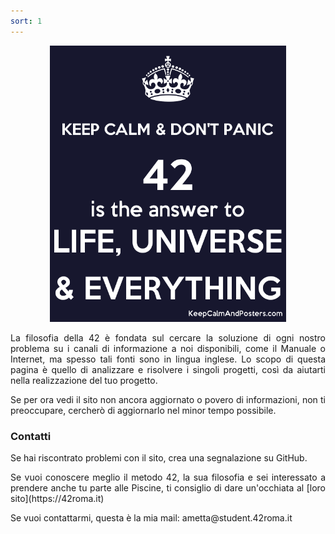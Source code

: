 ```yaml
---
sort: 1
---
```


<p align="center">
  <img height="442" src="/images/image_home.png">
</p>

<p align="justify">
La filosofia della 42 è fondata sul cercare la soluzione di ogni nostro problema su i canali di informazione a noi disponibili, come il Manuale o Internet, ma spesso tali fonti sono in lingua inglese. Lo scopo di questa pagina è quello di analizzare e risolvere i singoli progetti, così da aiutarti nella realizzazione del tuo progetto. 
</p>

<p align="justify">
Se per ora vedi il sito non ancora aggiornato o povero di informazioni, non ti preoccupare, cercherò di aggiornarlo nel minor tempo possibile.
</p>

### Contatti
<p align="justify">
Se hai riscontrato problemi con il sito, crea una segnalazione su GitHub.
</p>

<p align="justify">
Se vuoi conoscere meglio il metodo 42, la sua filosofia e sei interessato a prendere anche tu parte alle Piscine, ti consiglio di dare un'occhiata al [loro sito](https://42roma.it)
</p>

<p align="justify">
Se vuoi contattarmi, questa è la mia mail: ametta@student.42roma.it
</p>
